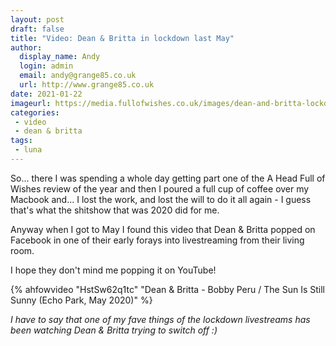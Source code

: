 ```yaml
---
layout: post
draft: false
title: "Video: Dean & Britta in lockdown last May"
author:
  display_name: Andy
  login: admin
  email: andy@grange85.co.uk
  url: http://www.grange85.co.uk
date: 2021-01-22
imageurl: https://media.fullofwishes.co.uk/images/dean-and-britta-lockdown-2020-05.jpg
categories:
 - video
 - dean & britta
tags:
 - luna
---
```


So... there I was spending a whole day getting part one of the A Head Full of Wishes review of the year and then I poured a full cup of coffee over my Macbook and... I lost the work, and lost the will to do it all again - I guess that's what the shitshow that was 2020 did for me.

Anyway when I got to May I found this video that Dean & Britta popped on Facebook in one of their early forays into livestreaming from their living room.

I hope they don't mind me popping it on YouTube!

{% ahfowvideo "HstSw62q1tc" "Dean & Britta - Bobby Peru / The Sun Is Still Sunny (Echo Park, May 2020)" %}

_I have to say that one of my fave things of the lockdown livestreams has been watching Dean & Britta trying to switch off :)_
